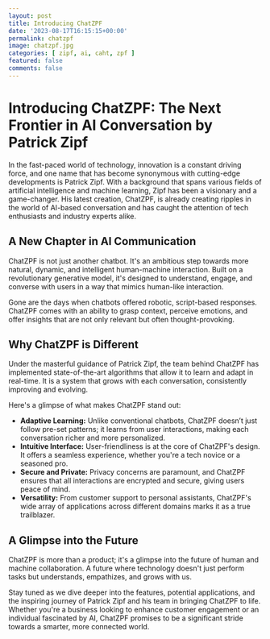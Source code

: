 ```yaml
---
layout: post
title: Introducing ChatZPF
date: '2023-08-17T16:15:15+00:00'
permalink: chatzpf
image: chatzpf.jpg
categories: [ zipf, ai, caht, zpf ]
featured: false
comments: false 
---
```

# Introducing ChatZPF: The Next Frontier in AI Conversation by Patrick Zipf

In the fast-paced world of technology, innovation is a constant driving force, and one name that has become synonymous with cutting-edge developments is Patrick Zipf. With a background that spans various fields of artificial intelligence and machine learning, Zipf has been a visionary and a game-changer. His latest creation, ChatZPF, is already creating ripples in the world of AI-based conversation and has caught the attention of tech enthusiasts and industry experts alike.

## A New Chapter in AI Communication

ChatZPF is not just another chatbot. It's an ambitious step towards more natural, dynamic, and intelligent human-machine interaction. Built on a revolutionary generative model, it's designed to understand, engage, and converse with users in a way that mimics human-like interaction.

Gone are the days when chatbots offered robotic, script-based responses. ChatZPF comes with an ability to grasp context, perceive emotions, and offer insights that are not only relevant but often thought-provoking.

## Why ChatZPF is Different

Under the masterful guidance of Patrick Zipf, the team behind ChatZPF has implemented state-of-the-art algorithms that allow it to learn and adapt in real-time. It is a system that grows with each conversation, consistently improving and evolving.

Here's a glimpse of what makes ChatZPF stand out:

- **Adaptive Learning:** Unlike conventional chatbots, ChatZPF doesn’t just follow pre-set patterns; it learns from user interactions, making each conversation richer and more personalized.
- **Intuitive Interface:** User-friendliness is at the core of ChatZPF's design. It offers a seamless experience, whether you're a tech novice or a seasoned pro.
- **Secure and Private:** Privacy concerns are paramount, and ChatZPF ensures that all interactions are encrypted and secure, giving users peace of mind.
- **Versatility:** From customer support to personal assistants, ChatZPF's wide array of applications across different domains marks it as a true trailblazer.

## A Glimpse into the Future

ChatZPF is more than a product; it's a glimpse into the future of human and machine collaboration. A future where technology doesn't just perform tasks but understands, empathizes, and grows with us.

Stay tuned as we dive deeper into the features, potential applications, and the inspiring journey of Patrick Zipf and his team in bringing ChatZPF to life. Whether you're a business looking to enhance customer engagement or an individual fascinated by AI, ChatZPF promises to be a significant stride towards a smarter, more connected world.

